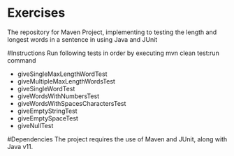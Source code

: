 # Exercises
The repository for Maven Project, implementing to testing the length and longest words in a sentence in using Java and JUnit

#Instructions
Run following tests in order by executing mvn clean test:run command

* giveSingleMaxLengthWordTest
* giveMultipleMaxLengthWordsTest
* giveSingleWordTest
* giveWordsWithNumbersTest
* giveWordsWithSpacesCharactersTest
* giveEmptyStringTest
* giveEmptySpaceTest
* giveNullTest

#Dependencies
The project requires the use of Maven and JUnit, along with Java v11.
